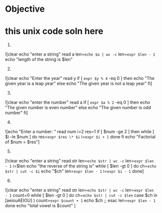 # Objective
# this unix code soln  here 
<!-- The application That I have made Pathology Software. My Objective was To Make This Application Generate reports for patients. The Features That I have Give Admin login, Add Patient in Add patient I have generated a unique Id for each patient. Manage Patients, Generate Reports, *user Side: On the user Side, the User can log in With report Id and mobile no, and there the user can able to see the status of the report either it is pending or successful. from their success report, users can print. -->

<!-- # Technologies Used
* Frontend: HTML, CSS, Boostrap 4,javascript
* Backend: PHP,
# DATABASE DESIGN
![ER  Diagram](snapshots/D.png)
# viedo of working features 
[![Watch the video](https://i.imgur.com/vKb2F1B.png)](https://youtu.be/DrWOjiVNeiI)

# snapshots
welcome Page
![welcome Page](snapshots/admin_1.png)
Admin button
![Login page](snapshots/admin_2.png)
login page
![login Page](snapshots/admin_3.png)
login form
![welcome Page](snapshots/admin_4.png)
Dashboard page
![welcome Page](snapshots/admin_5.png)
patient Register
![welcome Page](snapshots/admin_6.png)
Add New Patient form
![welcome Page](snapshots/admin_7.png)
patient Added successfully message
![welcome Page](snapshots/admin_8.png)
Mangage Patient
![welcome Page](snapshots/admin_9.png)
manage patient dashboard
![welcome Page](snapshots/admin_10.png)
Add report
![welcome Page](snapshots/admin_11.png)
add Report page
![welcome Page](snapshots/admin_12.png)
message of successfully added
![welcome Page](snapshots/admin_13.png)
View or report
![welcome Page](snapshots/admin_14.png)
![welcome Page](snapshots/admin_15.png)
![welcome Page](snapshots/admin_16.png)
Click print
![welcome Page](snapshots/admin_17.png)

# userside
welcome page
![welcome Page](snapshots/user_1.png)
login form
![wecome page](snapshots/admin_4.png)
if the user entered wrong password 
![welcome Page](snapshots/1.png)
if the report is pending staus 
![welcome Page](snapshots/2.png)
Success Report  status 
![welcome Page](snapshots/user_7.png)
view report
![welcome Page](snapshots/3.png)
![welcome Page](snapshots/user_10.png)
print
![welcome Page](snapshots/user_11.png) -->
1.
![clear
echo "enter a string"
read a
len=`echo $a | wc -c`
len=`expr $len - 1`
echo "length of the string is $len"

2.
![clear
echo "Enter the year"
read y
if [ `expr $y % 4` -eq 0 ]
then
echo "The given year is a leap year"
else
echo "The given year is not a leap year"
fi]

3.

![clear
echo "enter the number"
read a
if [ `expr $a % 2` -eq 0 ]
then
echo "The given number is even number"
else
echo "The given number is odd number"
fi]


4.

![echo "Enter a number: "
read num
i=2
res=1
if [ $num -ge 2 ]
then
while [ $i -le $num ]
do
res=`expr $res \* $i`
i=`expr $i + 1`
done
fi
echo "Factorial of $num = $res"]


5.

[!clear
echo "enter a string"
read str
len=`echo $str | wc -c`
len=`expr $len - 1`
i=$len
echo "the reverse of the string is"
while [ $len -gt 0 ]
do
ch=`echo $str | cut -c $i`
echo "$ch"
len=`expr $len - 1`
i=`expr $i - 1`
done]

6.
![clear
echo "enter a string"
read str
len=`echo $str | wc -c`
len=`expr $len - 1`
count=0
while [ $len -gt 0 ]
do
ch=`echo $str | cut -c $len`
case $ch in
[aeiouAEIOU] )
count=`expr $count + 1`
echo $ch
;;
esac
len=`expr $len - 1`
done
echo "total vowel is $count"
]
